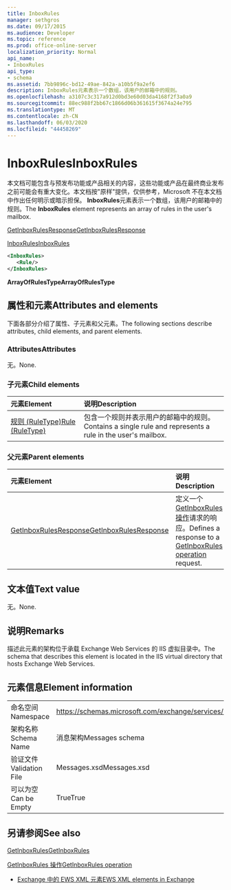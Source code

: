 ```yaml
---
title: InboxRules
manager: sethgros
ms.date: 09/17/2015
ms.audience: Developer
ms.topic: reference
ms.prod: office-online-server
localization_priority: Normal
api_name:
- InboxRules
api_type:
- schema
ms.assetid: 7bb9896c-bd12-49ae-842a-a10b5f9a2ef6
description: InboxRules元素表示一个数组，该用户的邮箱中的规则。
ms.openlocfilehash: a3107c3c317a912d0bd3e60d03da4168f2f3a0a9
ms.sourcegitcommit: 88ec988f2bb67c1866d06b361615f3674a24e795
ms.translationtype: MT
ms.contentlocale: zh-CN
ms.lasthandoff: 06/03/2020
ms.locfileid: "44458269"
---
```

# <a name="inboxrules"></a><span data-ttu-id="4408d-103">InboxRules</span><span class="sxs-lookup"><span data-stu-id="4408d-103">InboxRules</span></span>

<span data-ttu-id="4408d-104">本文档可能包含与预发布功能或产品相关的内容，这些功能或产品在最终商业发布之前可能会有重大变化。本文档按"原样"提供，仅供参考，Microsoft 不在本文档中作出任何明示或暗示担保。 **InboxRules**元素表示一个数组，该用户的邮箱中的规则。</span><span class="sxs-lookup"><span data-stu-id="4408d-104">The **InboxRules** element represents an array of rules in the user's mailbox.</span></span> 
  
[<span data-ttu-id="4408d-105">GetInboxRulesResponse</span><span class="sxs-lookup"><span data-stu-id="4408d-105">GetInboxRulesResponse</span></span>](getinboxrulesresponse.md)
  
[<span data-ttu-id="4408d-106">InboxRules</span><span class="sxs-lookup"><span data-stu-id="4408d-106">InboxRules</span></span>](inboxrules.md)
  
```XML
<InboxRules>
   <Rule/>
</InboxRules>
```

 <span data-ttu-id="4408d-107">**ArrayOfRulesType**</span><span class="sxs-lookup"><span data-stu-id="4408d-107">**ArrayOfRulesType**</span></span>
## <a name="attributes-and-elements"></a><span data-ttu-id="4408d-108">属性和元素</span><span class="sxs-lookup"><span data-stu-id="4408d-108">Attributes and elements</span></span>

<span data-ttu-id="4408d-109">下面各部分介绍了属性、子元素和父元素。</span><span class="sxs-lookup"><span data-stu-id="4408d-109">The following sections describe attributes, child elements, and parent elements.</span></span>
  
### <a name="attributes"></a><span data-ttu-id="4408d-110">Attributes</span><span class="sxs-lookup"><span data-stu-id="4408d-110">Attributes</span></span>

<span data-ttu-id="4408d-111">无。</span><span class="sxs-lookup"><span data-stu-id="4408d-111">None.</span></span>
  
### <a name="child-elements"></a><span data-ttu-id="4408d-112">子元素</span><span class="sxs-lookup"><span data-stu-id="4408d-112">Child elements</span></span>

|<span data-ttu-id="4408d-113">**元素**</span><span class="sxs-lookup"><span data-stu-id="4408d-113">**Element**</span></span>|<span data-ttu-id="4408d-114">**说明**</span><span class="sxs-lookup"><span data-stu-id="4408d-114">**Description**</span></span>|
|:-----|:-----|
|[<span data-ttu-id="4408d-115">规则 (RuleType)</span><span class="sxs-lookup"><span data-stu-id="4408d-115">Rule (RuleType)</span></span>](rule-ruletype.md) <br/> |<span data-ttu-id="4408d-116">包含一个规则并表示用户的邮箱中的规则。</span><span class="sxs-lookup"><span data-stu-id="4408d-116">Contains a single rule and represents a rule in the user's mailbox.</span></span>  <br/> |
   
### <a name="parent-elements"></a><span data-ttu-id="4408d-117">父元素</span><span class="sxs-lookup"><span data-stu-id="4408d-117">Parent elements</span></span>

|<span data-ttu-id="4408d-118">**元素**</span><span class="sxs-lookup"><span data-stu-id="4408d-118">**Element**</span></span>|<span data-ttu-id="4408d-119">**说明**</span><span class="sxs-lookup"><span data-stu-id="4408d-119">**Description**</span></span>|
|:-----|:-----|
|[<span data-ttu-id="4408d-120">GetInboxRulesResponse</span><span class="sxs-lookup"><span data-stu-id="4408d-120">GetInboxRulesResponse</span></span>](getinboxrulesresponse.md) <br/> |<span data-ttu-id="4408d-121">定义一个[GetInboxRules 操作](getinboxrules-operation.md)请求的响应。</span><span class="sxs-lookup"><span data-stu-id="4408d-121">Defines a response to a [GetInboxRules operation](getinboxrules-operation.md) request.</span></span>  <br/> |
   
## <a name="text-value"></a><span data-ttu-id="4408d-122">文本值</span><span class="sxs-lookup"><span data-stu-id="4408d-122">Text value</span></span>

<span data-ttu-id="4408d-123">无。</span><span class="sxs-lookup"><span data-stu-id="4408d-123">None.</span></span>
  
## <a name="remarks"></a><span data-ttu-id="4408d-124">说明</span><span class="sxs-lookup"><span data-stu-id="4408d-124">Remarks</span></span>

<span data-ttu-id="4408d-125">描述此元素的架构位于承载 Exchange Web Services 的 IIS 虚拟目录中。</span><span class="sxs-lookup"><span data-stu-id="4408d-125">The schema that describes this element is located in the IIS virtual directory that hosts Exchange Web Services.</span></span>
  
## <a name="element-information"></a><span data-ttu-id="4408d-126">元素信息</span><span class="sxs-lookup"><span data-stu-id="4408d-126">Element information</span></span>

|||
|:-----|:-----|
|<span data-ttu-id="4408d-127">命名空间</span><span class="sxs-lookup"><span data-stu-id="4408d-127">Namespace</span></span>  <br/> |https://schemas.microsoft.com/exchange/services/2006/messages  <br/> |
|<span data-ttu-id="4408d-128">架构名称</span><span class="sxs-lookup"><span data-stu-id="4408d-128">Schema Name</span></span>  <br/> |<span data-ttu-id="4408d-129">消息架构</span><span class="sxs-lookup"><span data-stu-id="4408d-129">Messages schema</span></span>  <br/> |
|<span data-ttu-id="4408d-130">验证文件</span><span class="sxs-lookup"><span data-stu-id="4408d-130">Validation File</span></span>  <br/> |<span data-ttu-id="4408d-131">Messages.xsd</span><span class="sxs-lookup"><span data-stu-id="4408d-131">Messages.xsd</span></span>  <br/> |
|<span data-ttu-id="4408d-132">可以为空</span><span class="sxs-lookup"><span data-stu-id="4408d-132">Can be Empty</span></span>  <br/> |<span data-ttu-id="4408d-133">True</span><span class="sxs-lookup"><span data-stu-id="4408d-133">True</span></span>  <br/> |
   
## <a name="see-also"></a><span data-ttu-id="4408d-134">另请参阅</span><span class="sxs-lookup"><span data-stu-id="4408d-134">See also</span></span>



[<span data-ttu-id="4408d-135">GetInboxRules</span><span class="sxs-lookup"><span data-stu-id="4408d-135">GetInboxRules</span></span>](getinboxrules.md)
  
[<span data-ttu-id="4408d-136">GetInboxRules 操作</span><span class="sxs-lookup"><span data-stu-id="4408d-136">GetInboxRules operation</span></span>](getinboxrules-operation.md)


- [<span data-ttu-id="4408d-137">Exchange 中的 EWS XML 元素</span><span class="sxs-lookup"><span data-stu-id="4408d-137">EWS XML elements in Exchange</span></span>](ews-xml-elements-in-exchange.md)

